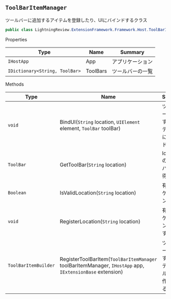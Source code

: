 ## `ToolBarItemManager`

ツールバーに追加するアイテムを登録したり、UIにバインドするクラス
```csharp
public class LightningReview.ExtensionFramework.Framework.Host.ToolBarItemManager

```

Properties

| Type | Name | Summary | 
| --- | --- | --- | 
| `IHostApp` | App | アプリケーション | 
| `IDictionary<String, ToolBar>` | ToolBars | ツールバーの一覧 | 


Methods

| Type | Name | Summary | 
| --- | --- | --- | 
| `void` | BindUI(`String` location, `UIElement` element, `ToolBar` toolBar) | ツールバーに追加するアイテムをUIにバインドする | 
| `ToolBar` | GetToolBar(`String` location) | locationのツールバーを取得する | 
| `Boolean` | IsValidLocation(`String` location) | 有効なロケーションか返す | 
| `void` | RegisterLocation(`String` location) | 有効なロケーションを登録する | 
| `ToolBarItemBuilder` | RegisterToolBarItem(`ToolBarItemManager` toolBarItemManager, `IHostApp` app, `IExtensionBase` extension) | ツールバーに追加するアイテムのビルダーを作成する。 | 


